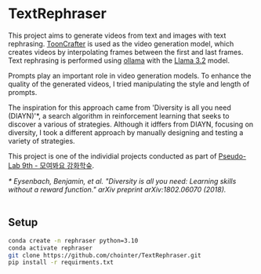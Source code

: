 # TextRephraser
This project aims to generate videos from text and images with text rephrasing. [ToonCrafter](https://github.com/Doubiiu/ToonCrafter/tree/main) is used as the video generation model, which creates videos by interpolating frames between the first and last frames. Text rephrasing is performed using [ollama](https://github.com/ollama/ollama) with the [Llama 3.2](https://github.com/meta-llama/llama-models/blob/main/models/llama3_2/MODEL_CARD.md) model.

Prompts play an important role in video generation models. To enhance the quality of the generated videos, I tried manipulating the style and length of prompts. 

The inspiration for this approach came from 'Diversity is all you need (DIAYN)'*, a search algorithm in reinforcement learning that seeks to discover a various of strategies. Although it idffers from DIAYN, focusing on diversity, I took a different approach by manually designing and testing a variety of strategies.

This project is one of the individial projects conducted as part of [Pseudo-Lab 9th - 모여봐요 강화학숲](https://github.com/Pseudo-Lab/9th-together-RL). 

_\* Eysenbach, Benjamin, et al. "Diversity is all you need: Learning skills without a reward function." arXiv preprint arXiv:1802.06070 (2018)._
<br/><br/>

## Setup
  ```bash
  conda create -n rephraser python=3.10
  conda activate rephraser
  git clone https://github.com/chointer/TextRephraser.git
  pip install -r requirments.txt
  ```
  
